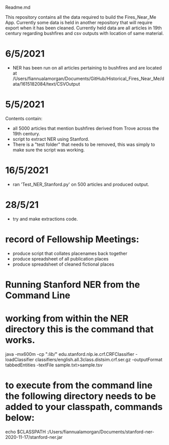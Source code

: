 Readme.md   

This repository contains all the data required to build the Fires_Near_Me App.  Currently some data is held in another repository that will require export when it has been cleaned.
Currently held data are all articles in 19th century regarding bushfires and csv outputs with location of same material. 

# 6/5/2021
- NER has been run on all articles pertaining to bushfires and are located at /Users/fiannualamorgan/Documents/GitHub/Historical_Fires_Near_Me/data/1615182084/text/CSVOutput
# 5/5/2021 
Contents contain:
- all 5000 articles that mention bushfires derived from Trove across the 19th century. 
- script to extract NER using Stanford. 
- There is a "test folder" that needs to be removed, this was simply to make sure the script was working. 
# 16/5/2021
- ran 'Test_NER_Stanford.py' on 500 articles and produced output.
# 28/5/21
- try and make extractions code. 



# record of Fellowship Meetings:
- produce script that collates placenames back together
- produce spreadsheet of all publication places
- produce spreadsheet of cleaned fictional places 







# Running Stanford NER from the Command Line
# working from within the NER directory this is the command that works. 
java -mx600m -cp "*:lib/*" edu.stanford.nlp.ie.crf.CRFClassifier -loadClassifier classifiers/english.all.3class.distsim.crf.ser.gz -outputFormat tabbedEntities -textFile sample.txt>sample.tsv
# to execute from the command line the following directory needs to be added to your classpath, commands below:
echo $CLASSPATH
:/Users/fiannualamorgan/Documents/stanford-ner-2020-11-17/stanford-ner.jar


